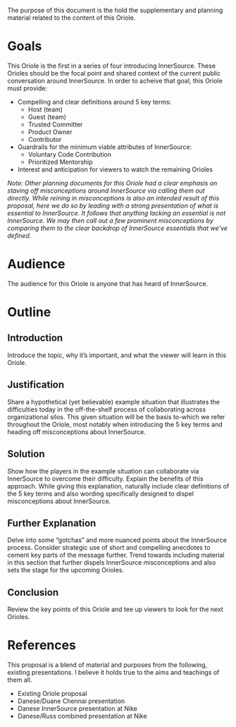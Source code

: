 The purpose of this document is the hold the supplementary and planning material related to the content of this Oriole.

# Goals

This Oriole is the first in a series of four introducing InnerSource.
These Orioles should be the focal point and shared context of the current public conversation around InnerSource.
In order to acheive that goal, this Oriole must provide:
* Compelling and clear definitions around 5 key terms:
    * Host (team)
    * Guest (team)
    * Trusted Committer
    * Product Owner
    * Contributor
* Guardrails for the minimum viable attributes of InnerSource:
    * Voluntary Code Contribution
    * Prioritized Mentorship
* Interest and anticipation for viewers to watch the remaining Orioles

*Note: Other planning documents for this Oriole had a clear emphasis on staving off misconceptions around InnerSource via calling them out directly.
While reining in misconceptions is also an intended result of this proposal, here we do so by leading with a strong presentation of what is essential to InnerSource.
It follows that anything lacking an essential is not InnerSource.
We may then call out a few prominent misconceptions by comparing them to the clear backdrop of InnerSource essentials that we've defined.*

# Audience

The audience for this Oriole is anyone that has heard of InnerSource.

# Outline

## Introduction
Introduce the topic, why it’s important, and what the viewer will learn in this Oriole.

## Justification
Share a hypothetical (yet believable) example situation that illustrates the difficulties today in the off-the-shelf process of collaborating across organizational silos.
This given situation will be the basis to-which we refer throughout the Oriole, most notably when introducing the 5 key terms and heading off misconceptions about InnerSource.

## Solution
Show how the players in the example situation can collaborate via InnerSource to overcome their difficulty.
Explain the benefits of this approach.
While giving this explanation, naturally include clear definitions of the 5 key terms and also wording specifically designed to dispel misconceptions about InnerSource.

## Further Explanation
Delve into some “gotchas” and more nuanced points about the InnerSource process.
Consider strategic use of short and compelling anecdotes to cement key parts of the message further.
Trend towards including material in this section that further dispels InnerSource misconceptions and also sets the stage for the upcoming Orioles.

## Conclusion
Review the key points of this Oriole and tee up viewers to look for the next Orioles.

# References

This proposal is a blend of material and purposes from the following, existing presentations.
I believe it holds true to the aims and teachings of them all.

* Existing Oriole proposal
* Danese/Duane Chennai presentation
* Danese InnerSource presentation at Nike
* Danese/Russ combined presentation at Nike
